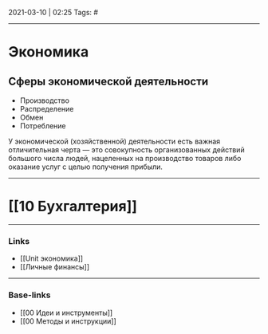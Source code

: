 2021-03-10 | 02:25
Tags: #
___

# Экономика

## Сферы экономической деятельности

- Производство
- Распределение
- Обмен
- Потребление

У экономической (хозяйственной) деятельности есть важная отличительная черта — это совокупность организованных действий большого числа людей, нацеленных на производство товаров либо оказание услуг с целью получения прибыли.

---

# [[10 Бухгалтерия]]

___
### Links
- [[Unit экономика]]
- [[Личные финансы]]

___
### Base-links
- [[00 Идеи и инструменты]]
- [[00 Методы и инструкции]]

